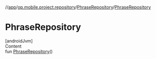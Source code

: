 //[app](../../../index.md)/[op.mobile.project.repository](../index.md)/[PhraseRepository](index.md)/[PhraseRepository](-phrase-repository.md)



# PhraseRepository  
[androidJvm]  
Content  
fun [PhraseRepository](-phrase-repository.md)()  




